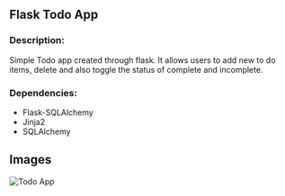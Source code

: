 ## Flask Todo App

### Description:
Simple Todo app created through flask. It allows users to add new to do items, delete and also toggle the status of complete and incomplete. 

### Dependencies:
* Flask-SQLAlchemy
* Jinja2
* SQLAlchemy

## Images

![Todo App](/AppScreenshot.png")